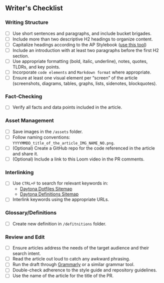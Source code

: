 ## Writer's Checklist

### Writing Structure

- [ ] Use short sentences and paragraphs, and include bucket brigades.
- [ ] Include more than two descriptive H2 headings to organize content.
- [ ] Capitalize headings according to the AP Stylebook
      ([use this tool](https://capitalizemytitle.com/style/AP/))
- [ ] Include an introduction with at least two paragraphs before the first H2
      section.
- [ ] Use appropriate formatting (bold, italic, underline), notes, quotes,
      TLDRs, and key points.
- [ ] Incorporate `code elements` and `Markdown format` where appropriate.
- [ ] Ensure at least one visual element per “screen” of the article
      (screenshots, diagrams, tables, graphs, lists, sidenotes, blockquotes).

### Fact-Checking

- [ ] Verify all facts and data points included in the article.

### Asset Management

- [ ] Save images in the `/assets` folder.
- [ ] Follow naming conventions:
      `YYYYMMDD_title_of_the_article_IMG_NAME_NO.png`.
- [ ] (Optional) Create a GitHub repo for the code referenced in the article and
      share it.
- [ ] (Optional) Include a link to this Loom video in the PR comments.

### Interlinking

- [ ] Use `CTRL+F` to search for relevant keywords in:
  - [Daytona Dotfiles Sitemap](https://www.daytona.io/sitemap-dotfiles.xml)
  - [Daytona Definitions Sitemap](https://www.daytona.io/sitemap-definitions.xml)
- [ ] Interlink keywords using the appropriate URLs.

### Glossary/Definitions

- [ ] Create new definition in `/defitnitions` folder.

### Review and Edit

- [ ] Ensure articles address the needs of the target audience and their search
      intent.
- [ ] Read the article out loud to catch any awkward phrasing.
- [ ] Run the draft through [Grammarly](https://grammarly.com) or a similar
      grammar tool.
- [ ] Double-check adherence to the style guide and repository guidelines.
- [ ] Use the name of the article for the title of the PR.
